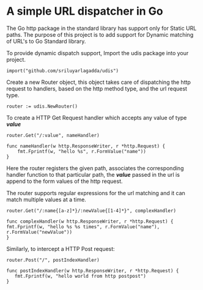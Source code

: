 A simple URL dispatcher in Go
================================

The Go http package in the standard library has support only for Static URL paths. The purpose of this project is to add support for Dynamic matching of URL's to Go Standard library.


To provide dynamic dispatch support, Import the udis package into your project.


    import("github.com/sriluyarlagadda/udis")



Create a new Router object, this object takes care of dispatching the http request to handlers, based on the http method type, and the url request type.

    router := udis.NewRouter()
    

To create a HTTP Get Request handler which accepts any value of type ***value***

    router.Get("/:value", nameHandler)
    
    func nameHandler(w http.ResponseWriter, r *http.Request) {
	    fmt.Fprintf(w, "hello %s", r.FormValue("name"))
    }
    
Here the router registers the given path, associates the corresponding handler function to that particular path, the ***value*** passed in the url is append to the form values of the http request.

The router supports regular expressions for the url matching and it can match multiple values at a time.

    router.Get("/:name{[a-z]*}/:newValue{[1-4]*}", complexHandler)
    
    func complexHandler(w http.ResponseWriter, r *http.Request) {
	fmt.Fprintf(w, "hello %s %s times", r.FormValue("name"), r.FormValue("newValue"))
    }
    
Similarly, to intercept a HTTP Post request:

    router.Post("/", postIndexHandler)
    	
    func postIndexHandler(w http.ResponseWriter, r *http.Request) {
       fmt.Fprintf(w, "hello world from http postpost")
    }


